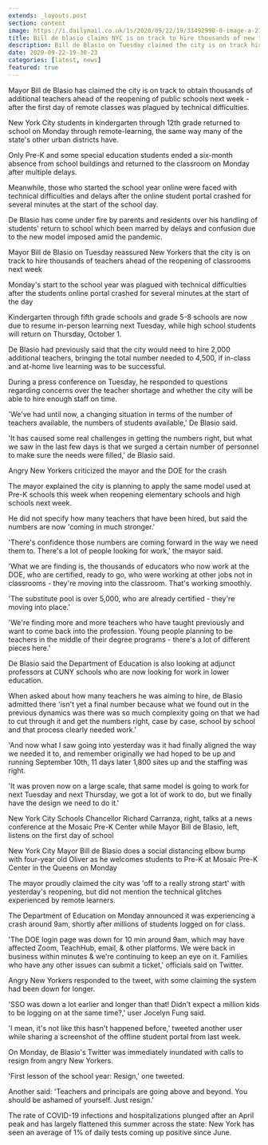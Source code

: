 ```yaml
---
extends: _layouts.post
section: content
image: https://i.dailymail.co.uk/1s/2020/09/22/19/33492998-0-image-a-27_1600798740307.jpg 
title: Bill de blasio claims NYC is on track to hire thousands of new teachers 
description: Bill de Blasio on Tuesday claimed the city is on track hire thousands of teachers ahead of the reopening of public schools next week - after a first day of remote classes was plagued by technical glitches. 
date: 2020-09-22-19-30-23 
categories: [latest, news] 
featured: true 
--- 
```

Mayor Bill de Blasio has claimed the city is on track to obtain thousands of additional teachers ahead of the reopening of public schools next week - after the first day of remote classes was plagued by technical difficulties.

New York City students in kindergarten through 12th grade returned to school on Monday through remote-learning, the same way many of the state's other urban districts have.

Only Pre-K and some special education students ended a six-month absence from school buildings and returned to the classroom on Monday after multiple delays. 

Meanwhile, those who started the school year online were faced with technical difficulties and delays after the online student portal crashed for several minutes at the start of the school day. 

De Blasio has come under fire by parents and residents over his handling of students' return to school which been marred by delays and confusion due to the new model imposed amid the pandemic. 

Mayor Bill de Blasio on Tuesday reassured New Yorkers that the city is on track to hire thousands of teachers ahead of the reopening of classrooms next week 

Monday's start to the school year was plagued with technical difficulties after the students online portal crashed for several minutes at the start of the day 

Kindergarten through fifth grade schools and grade 5-8 schools are now due to resume in-person learning next Tuesday, while high school students will return on Thursday, October 1.

De Blasio had previously said that the city would need to hire 2,000 additional teachers, bringing the total number needed to 4,500, if in-class and at-home live learning was to be successful. 

During a press conference on Tuesday, he responded to questions regarding concerns over the teacher shortage and whether the city will be able to hire enough staff on time. 

'We've had until now, a changing situation in terms of the number of teachers available, the numbers of students available,' De Blasio said. 

'It has caused some real challenges in getting the numbers right, but what we saw in the last few days is that we surged a certain number of personnel to make sure the needs were filled,' de Blasio said. 



Angry New Yorkers criticized the mayor and the DOE for the crash 

The mayor explained the city is planning to apply the same model used at Pre-K schools this week when reopening elementary schools and high schools next week.

He did not specify how many teachers that have been hired, but said the numbers are now 'coming in much stronger.' 

'There's confidence those numbers are coming forward in the way we need them to. There's a lot of people looking for work,' the mayor said.    

'What we are finding is, the thousands of educators who now work at the DOE, who are certified, ready to go, who were working at other jobs not in classrooms - they're moving into the classroom. That's working smoothly. 

'The substitute pool is over 5,000, who are already certified - they're moving into place.' 

'We're finding more and more teachers who have taught previously and want to come back into the profession. Young people planning to be teachers in the middle of their degree programs - there's a lot of different pieces here.' 

De Blasio said the Department of Education is also looking at adjunct professors at CUNY schools who are now looking for work in lower education. 

When asked about how many teachers he was aiming to hire, de Blasio admitted there 'isn't yet a final number because what we found out in the previous dynamics was there was so much complexity going on that we had to cut through it and get the numbers right, case by case, school by school and that process clearly needed work.'

'And now what I saw going into yesterday was it had finally aligned the way we needed it to, and remember originally we had hoped to be up and running September 10th, 11 days later 1,800 sites up and the staffing was right.

'It was proven now on a large scale, that same model is going to work for next Tuesday and next Thursday, we got a lot of work to do, but we finally have the design we need to do it.' 

New York City Schools Chancellor Richard Carranza, right, talks at a news conference at the Mosaic Pre-K Center while Mayor Bill de Blasio, left, listens on the first day of school

New York City Mayor Bill de Blasio does a social distancing elbow bump with four-year old Oliver as he welcomes students to Pre-K at Mosaic Pre-K Center in the Queens on Monday

The mayor proudly claimed the city was 'off to a really strong start' with yesterday's reopening, but did not mention the technical glitches experienced by remote learners.  

The Department of Education on Monday announced it was experiencing a crash around 9am, shortly after millions of students logged on for class. 

'The DOE login page was down for 10 min around 9am, which may have affected Zoom, TeachHub, email, & other platforms. We were back in business within minutes & we're continuing to keep an eye on it. Families who have any other issues can submit a ticket,' officials said on Twitter. 

Angry New Yorkers responded to the tweet, with some claiming the system had been down for longer. 



'SSO was down a lot earlier and longer than that! Didn't expect a million kids to be logging on at the same time?,' user Jocelyn Fung said. 

'I mean, it's not like this hasn't happened before,' tweeted another user while sharing a screenshot of the offline student portal from last week.  

On Monday, de Blasio's Twitter was immediately inundated with calls to resign from angry New Yorkers. 

'First lesson of the school year: Resign,' one tweeted. 

Another said: 'Teachers and principals are going above and beyond. You should be ashamed of yourself. Just resign.' 

The rate of COVID-19 infections and hospitalizations plunged after an April peak and has largely flattened this summer across the state: New York has seen an average of 1% of daily tests coming up positive since June. 

